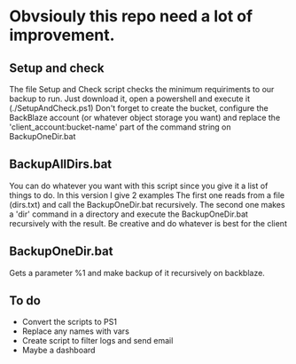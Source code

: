 # Obvsiouly this repo need a lot of improvement.
## Setup and check
The file Setup and Check script checks the minimum requiriments to our backup to run. Just download it, open a powershell and execute it (./SetupAndCheck.ps1)
Don't forget to create the bucket, configure the BackBlaze account (or whatever object storage you want) and replace the 'client_account:bucket-name' part of the command string on BackupOneDir.bat
## BackupAllDirs.bat
You can do whatever you want with this script since you give it a list of things to do. In this version I give 2 examples
The first one reads from a file (dirs.txt) and call the BackupOneDir.bat recursively. The second one makes a 'dir' command in a directory and execute the BackupOneDir.bat recursively with the result. Be creative and do whatever is best for the client
## BackupOneDir.bat
Gets a parameter %1 and make backup of it recursively on backblaze.
## To do
- Convert the scripts to PS1
- Replace any names with vars
- Create script to filter logs and send email
- Maybe a dashboard